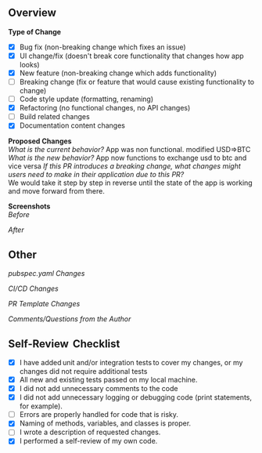 ## Overview 

<!-- Denote the type of change being made. Select all that apply. -->
**Type of Change**
- [x] Bug fix (non-breaking change which fixes an issue)
- [x] UI change/fix (doesn't break core functionality that changes how app looks)
- [x] New feature (non-breaking change which adds functionality)
- [ ] Breaking change (fix or feature that would cause existing functionality to change)
- [ ] Code style update (formatting, renaming)
- [x] Refactoring (no functional changes, no API changes)
- [ ] Build related changes
- [x] Documentation content changes  

<!-- Describe the change that is being made. -->
**Proposed Changes**  
*What is the current behavior?*
App was non functional. modified USD=>BTC
*What is the new behavior?*
App now functions to exchange usd to btc and vice versa
*If this PR introduces a breaking change, what changes might users need to make in their application due to this PR?*  
We would take it step by step in reverse until the state of the app is working and move forward from there.
<!-- If the UI has changed, you are required to show the before and after. If the UI has not been changed, delete this section. -->
**Screenshots**  
*Before*

*After*


## Other
<!-- Include this section if modifications were made to pubspec.yaml -->
*pubspec.yaml Changes* 

<!-- Include this section if you made changes to Github Actions files -->
*CI/CD Changes* 

<!-- Include this section if you made changes to the PR template -->
*PR Template Changes*

*Comments/Questions from the Author*

<!-- Before opening the PR ensure that you can check off all of these boxes. -->
## Self-Review  Checklist 
- [x] I have added unit and/or integration tests to cover my changes, or my changes did not require additional tests
- [x] All new and existing tests passed on my local machine.
- [x] I did not add unnecessary comments to the code
- [x] I did not add unnecessary logging or debugging code (print statements, for example).
- [ ] Errors are properly handled for code that is risky.
- [x] Naming of methods, variables, and classes is proper.
- [ ] I wrote a description of requested changes.
- [x] I performed a self-review of my own code.
